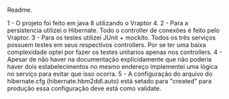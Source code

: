 Readme.

1 - O projeto foi feito em java 8 utilizando o Vraptor 4. 
2 - Para a persistencia utilizei o Hibernate. Todo o controller de conexões é feito pelo Vraptor.
3 - Para os testes utilizei JUnit + mockito. Todos os três serviços possuem testes em seus respectivos controllers. Por se ter uma baixa complexidade optei por fazer os testes unitarios apenas nos controllers.
4 - Apesar de não haver na documentação explicidamente que não poderia haver dois estabelecimentos no mesmo endereço implementei uma lógica no serviço para evitar que isso ocorra.
5 - A configuração do arquivo do hibernate.cfg (hibernate.hbm2ddl.auto) está setado para "created" para produção essa configuração deve está como validate.

